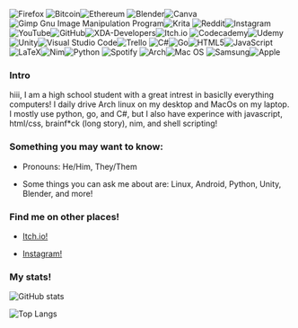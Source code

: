 ![Firefox](https://img.shields.io/badge/Firefox-FF7139?style=for-the-badge&logo=Firefox-Browser&logoColor=white) ![Bitcoin](https://img.shields.io/badge/Bitcoin-000?style=for-the-badge&logo=bitcoin&logoColor=white)![Ethereum](https://img.shields.io/badge/Ethereum-3C3C3D?style=for-the-badge&logo=Ethereum&logoColor=white) ![Blender](https://img.shields.io/badge/blender-%23F5792A.svg?style=for-the-badge&logo=blender&logoColor=white)![Canva](https://img.shields.io/badge/Canva-%2300C4CC.svg?style=for-the-badge&logo=Canva&logoColor=white)![Gimp Gnu Image Manipulation Program](https://img.shields.io/badge/Gimp-657D8B?style=for-the-badge&logo=gimp&logoColor=FFFFFF)![Krita](https://img.shields.io/badge/Krita-203759?style=for-the-badge&logo=krita&logoColor=EEF37B) ![Reddit](https://img.shields.io/badge/Reddit-%23FF4500.svg?style=for-the-badge&logo=Reddit&logoColor=white)![Instagram](https://img.shields.io/badge/Instagram-%23E4405F.svg?style=for-the-badge&logo=Instagram&logoColor=white)![YouTube](https://img.shields.io/badge/YouTube-%23FF0000.svg?style=for-the-badge&logo=YouTube&logoColor=white)![GitHub](https://img.shields.io/badge/github-%23121011.svg?style=for-the-badge&logo=github&logoColor=white)![XDA-Developers](https://img.shields.io/badge/XDA--Developers-%23AC6E2F.svg?style=for-the-badge&logo=XDA-Developers&logoColor=white)![Itch.io](https://img.shields.io/badge/Itch-%23FF0B34.svg?style=for-the-badge&logo=Itch.io&logoColor=white) ![Codecademy](https://img.shields.io/badge/Codecademy-FFF0E5?style=for-the-badge&logo=codecademy&logoColor=1F243A)![Udemy](https://img.shields.io/badge/Udemy-A435F0?style=for-the-badge&logo=Udemy&logoColor=white) ![Unity](https://img.shields.io/badge/unity-%23000000.svg?style=for-the-badge&logo=unity&logoColor=white)![Visual Studio Code](https://img.shields.io/badge/Visual%20Studio%20Code-0078d7.svg?style=for-the-badge&logo=visual-studio-code&logoColor=white)![Trello](https://img.shields.io/badge/Trello-%23026AA7.svg?style=for-the-badge&logo=Trello&logoColor=white) ![C#](https://img.shields.io/badge/c%23-%23239120.svg?style=for-the-badge&logo=c-sharp&logoColor=white)![Go](https://img.shields.io/badge/go-%2300ADD8.svg?style=for-the-badge&logo=go&logoColor=white)![HTML5](https://img.shields.io/badge/html5-%23E34F26.svg?style=for-the-badge&logo=html5&logoColor=white)![JavaScript](https://img.shields.io/badge/javascript-%23323330.svg?style=for-the-badge&logo=javascript&logoColor=%23F7DF1E)![LaTeX](https://img.shields.io/badge/latex-%23008080.svg?style=for-the-badge&logo=latex&logoColor=white)![Nim](https://img.shields.io/badge/nim-%23FFE953.svg?style=for-the-badge&logo=nim&logoColor=white)![Python](https://img.shields.io/badge/python-3670A0?style=for-the-badge&logo=python&logoColor=ffdd54) ![Spotify](https://img.shields.io/badge/Spotify-1ED760?style=for-the-badge&logo=spotify&logoColor=white) ![Arch](https://img.shields.io/badge/Arch%20Linux-1793D1?logo=arch-linux&logoColor=fff&style=for-the-badge)![Mac OS](https://img.shields.io/badge/mac%20os-000000?style=for-the-badge&logo=macos&logoColor=F0F0F0) ![Samsung](https://img.shields.io/badge/Samsung-%231428A0.svg?style=for-the-badge&logo=samsung&logoColor=white)![Apple](https://img.shields.io/badge/Apple-%23000000.svg?style=for-the-badge&logo=apple&logoColor=white)

### Intro
hiii, I am a high school student with a great intrest in basiclly everything computers! I daily drive Arch linux on my desktop and MacOs on my laptop. I mostly use python, go, and C#, but I also have experince with javascript, html/css, brainf\*ck (long story), nim, and shell scripting!

### Something you may want to know:
- Pronouns: He/Him, They/Them

- Some things you can ask me about are: Linux, Android, Python, Unity, Blender, and more!

### Find me on other places! 



- [Itch.io!](https://itch.io/profile/micr0byte)

- [Instagram!](https://www.instagram.com/micr0byte/) 

### My stats!

![GitHub stats](https://github-readme-stats.vercel.app/api?username=MiraslauKavaliou&show_icons=true&title_color=69a6f8&bg_color=0e1116&border_color=31363c&text_color=cad1d8&icon_color=6f7680&border_radius=5)

![Top Langs](https://github-readme-stats.vercel.app/api/top-langs/?username=MiraslauKavaliou&layout=compact&hide=vue&title_color=69a6f8&bg_color=0e1116&border_color=31363c&text_color=cad1d8&icon_color=6f7680&border_radius=5)
